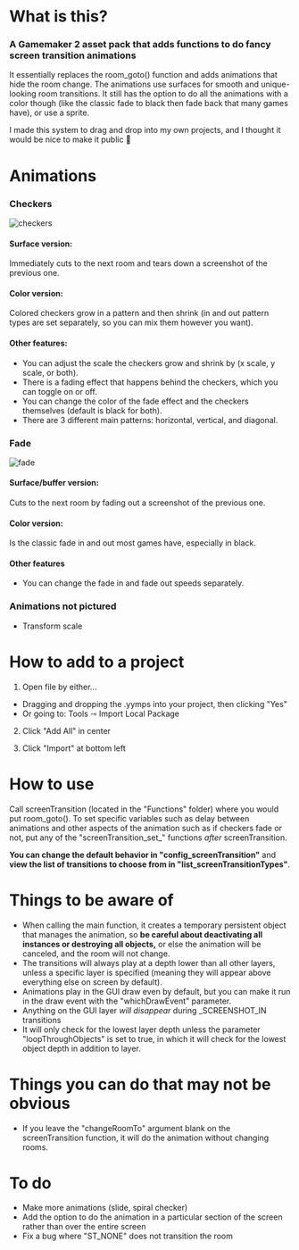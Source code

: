 # What is this?
### **A Gamemaker 2 asset pack that adds functions to do fancy screen transition animations**

It essentially replaces the room_goto() function and adds animations that hide the room change. The animations use surfaces for smooth and unique-looking room transitions. It still has the option to do all the animations with a color though (like the classic fade to black then fade back that many games have), or use a sprite.

I made this system to drag and drop into my own projects, and I thought it would be nice to make it public 💚
# Animations

### Checkers
![checkers](https://i.giphy.com/media/v1.Y2lkPTc5MGI3NjExaDdzcWtubDUwaHlsc24yZHR6aGg4OThtampyYWwwM3hnc3A4eWxzNiZlcD12MV9pbnRlcm5hbF9naWZfYnlfaWQmY3Q9Zw/56jEpCjNjRJda4Wwvy/giphy.gif)

#### Surface version: 
Immediately cuts to the next room and tears down a screenshot of the previous one.

#### Color version: 
Colored checkers grow in a pattern and then shrink (in and out pattern types are set separately, so you can mix them however you want).

#### Other features:
- You can adjust the scale the checkers grow and shrink by (x scale, y scale, or both).
- There is a fading effect that happens behind the checkers, which you can toggle on or off.
- You can change the color of the fade effect and the checkers themselves (default is black for both).
- There are 3 different main patterns: horizontal, vertical, and diagonal.

### Fade
![fade](https://i.giphy.com/media/v1.Y2lkPTc5MGI3NjExeDFxOXFnbXE2M2hwcjc2aTQ4aGU1bGM5N2VlaDZ2NmZmZ3g4dHhsdyZlcD12MV9pbnRlcm5hbF9naWZfYnlfaWQmY3Q9Zw/50cEFPLpVgmyRxpDGV/giphy.gif)

#### Surface/buffer version: 
Cuts to the next room by fading out a screenshot of the previous one.

#### Color version: 
Is the classic fade in and out most games have, especially in black.

#### Other features
- You can change the fade in and fade out speeds separately.

### Animations not pictured
- Transform scale

# How to add to a project
1. Open file by either...
- Dragging and dropping the .yymps into your project, then clicking "Yes"
- Or going to: Tools ⇾ Import Local Package

2. Click "Add All" in center

3. Click "Import" at bottom left
# How to use
Call screenTransition (located in the "Functions" folder) where you would put room_goto(). To set specific variables such as delay between animations and other aspects of the animation such as if checkers fade or not, put any of the "screenTransition_set_" functions _after_ screenTransition.

**You can change the default behavior in "config_screenTransition"** and **view the list of transitions to choose from in "list_screenTransitionTypes"**.

# Things to be aware of
- When calling the main function, it creates a temporary persistent object that manages the animation, so **be careful about deactivating all instances or destroying all objects,** or else the animation will be canceled, and the room will not change.
- The transitions will always play at a depth lower than all other layers, unless a specific layer is specified (meaning they will appear above everything else on screen by default).
- Animations play in the GUI draw even by default, but you can make it run in the draw event with the "whichDrawEvent" parameter.
- Anything on the GUI layer _will disappear_ during _SCREENSHOT_IN transitions
- It will only check for the lowest layer depth unless the parameter "loopThroughObjects" is set to true, in which it will check for the lowest object depth in addition to layer.

# Things you can do that may not be obvious
- If you leave the "changeRoomTo" argument blank on the screenTransition function, it will do the animation without changing rooms.
  
# To do
- Make more animations (slide, spiral checker)
- Add the option to do the animation in a particular section of the screen rather than over the entire screen
- Fix a bug where "ST_NONE" does not transition the room
